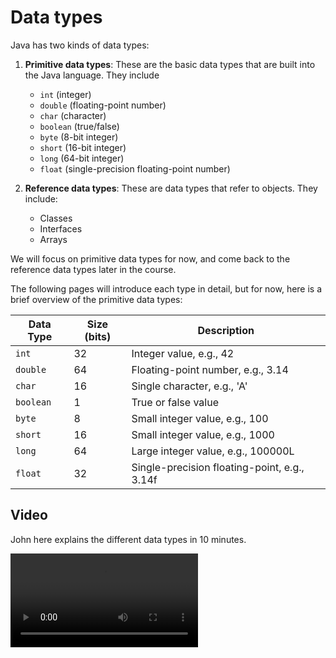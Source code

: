 # Data types

Java has two kinds of data types:

1. **Primitive data types**: These are the basic data types that are built into the Java language. They include
    * `int` (integer)
    * `double` (floating-point number)
    * `char` (character)
    * `boolean` (true/false)
    * `byte` (8-bit integer)
    * `short` (16-bit integer)
    * `long` (64-bit integer)
    * `float` (single-precision floating-point number)

2. **Reference data types**: These are data types that refer to objects. They include:
   * Classes
   * Interfaces
   * Arrays

We will focus on primitive data types for now, and come back to the reference data types later in the course.

The following pages will introduce each type in detail, but for now, here is a brief overview of the primitive data types:

| Data Type | Size (bits) | Description                          |
|-----------|-------------|--------------------------------------|
| `int`     | 32          | Integer value, e.g., 42              |
| `double`  | 64          | Floating-point number, e.g., 3.14    |
| `char`    | 16          | Single character, e.g., 'A'          |
| `boolean` | 1           | True or false value                  |
| `byte`    | 8           | Small integer value, e.g., 100       |
| `short`   | 16          | Small integer value, e.g., 1000      |
| `long`    | 64          | Large integer value, e.g., 100000L   |  
| `float`   | 32          | Single-precision floating-point, e.g., 3.14f |


## Video

John here explains the different data types in 10 minutes.

<video src="https://www.youtube.com/watch?v=WQ7mvQFSmYc"></video>